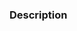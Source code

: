 ### Description

<!-- Add a description of what your PR changes here -->

<!--
  For ease of review, consider adding a "rendered" version (using GitHub's
  markdown renderer) of the file(s) that you changed by adding a link in this
  format:

  [Rendered version](https://github.com/CodeYourFuture/syllabus/blob/YOUR_BRANCH_NAME/PATH/TO/THE/CHANGED/FILE.md)
-->
